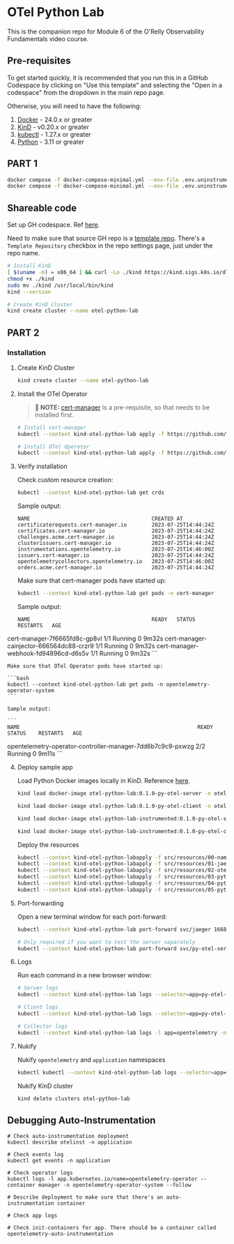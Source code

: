 # OTel Python Lab

This is the companion repo for Module 6 of the O'Relly Observability Fundamentals video course.

## Pre-requisites

To get started quickly, it is recommended that you run this in a GitHub Codespace by clicking on "Use this template" and selecting the "Open in a codespace" from the dropdown in the main repo page.

Otherwise, you will need to have the following:

1. [Docker](https://docs.docker.com/get-docker/) - 24.0.x or greater
2. [KinD](https://kind.sigs.k8s.io/docs/user/quick-start/#installing-with-a-package-manager) - v0.20.x or greater
3. [kubectl](https://kubernetes.io/docs/tasks/tools/#kubectl) - 1.27.x or greater
4. [Python](https://www.python.org/downloads/) - 3.11 or greater

## PART 1

```bash
docker compose -f docker-compose-minimal.yml --env-file .env.uninstrumented build
docker compose -f docker-compose-minimal.yml --env-file .env.uninstrumented up
```

## Shareable code

Set up GH codespace. Ref [here](https://medium.com/@armamini/kubernetes-on-github-codespaces-3851163411f3).

Need to make sure that source GH repo is a [template repo](https://docs.github.com/en/repositories/creating-and-managing-repositories/creating-a-template-repository). There's a `Template Repository` checkbox in the repo settings page, just under the repo name.



```bash
# Install KinD
[ $(uname -m) = x86_64 ] && curl -Lo ./kind https://kind.sigs.k8s.io/dl/v0.20.0/kind-linux-amd64
chmod +x ./kind
sudo mv ./kind /usr/local/bin/kind
kind --version

# Create KinD cluster
kind create cluster --name otel-python-lab
```

## PART 2

### Installation

1. Create KinD Cluster

    ```bash
    kind create cluster --name otel-python-lab
    ```

2. Install the OTel Operator

    > **🚨 NOTE:** [cert-manager](https://cert-manager.io) is a pre-requisite, so that needs to be installed first.

    ```bash
    # Install cert-manager
    kubectl --context kind-otel-python-lab apply -f https://github.com/cert-manager/cert-manager/releases/download/v1.10.0/cert-manager.yaml

    # Install OTel Operator
    kubectl --context kind-otel-python-lab apply -f https://github.com/open-telemetry/opentelemetry-operator/releases/download/v0.81.0/opentelemetry-operator.yaml
    ```

3. Verify installation

    Check custom resource creation:

    ```bash
    kubectl --context kind-otel-python-lab get crds
    ```

    Sample output:

    ```
    NAME                                       CREATED AT
    certificaterequests.cert-manager.io        2023-07-25T14:44:24Z
    certificates.cert-manager.io               2023-07-25T14:44:24Z
    challenges.acme.cert-manager.io            2023-07-25T14:44:24Z
    clusterissuers.cert-manager.io             2023-07-25T14:44:24Z
    instrumentations.opentelemetry.io          2023-07-25T14:46:00Z
    issuers.cert-manager.io                    2023-07-25T14:44:24Z
    opentelemetrycollectors.opentelemetry.io   2023-07-25T14:46:00Z
    orders.acme.cert-manager.io                2023-07-25T14:44:24Z
    ```

    Make sure that cert-manager pods have started up:

    ```bash
    kubectl --context kind-otel-python-lab get pods -n cert-manager
    ```

    Sample output:

    ```
    NAME                                       READY   STATUS    RESTARTS   AGE
cert-manager-7f6665fd8c-gp8vl              1/1     Running   0          9m32s
cert-manager-cainjector-666564dc88-crzr9   1/1     Running   0          9m32s
cert-manager-webhook-fd94896cd-d6s5v       1/1     Running   0          9m32s
    ```

    Make sure that OTel Operator pods have started up:

    ```bash
    kubectl --context kind-otel-python-lab get pods -n opentelemetry-operator-system
    ```

    Sample output:

    ```
    NAME                                                         READY   STATUS    RESTARTS   AGE
opentelemetry-operator-controller-manager-7dd6b7c9c9-pxwzg   2/2     Running   0          9m11s
    ```

4. Deploy sample app

    Load Python Docker images locally in KinD. Reference [here](https://iximiuz.com/en/posts/kubernetes-kind-load-docker-image/).

    ```bash
    kind load docker-image otel-python-lab:0.1.0-py-otel-server -n otel-python-lab

    kind load docker-image otel-python-lab:0.1.0-py-otel-client -n otel-python-lab

    kind load docker-image otel-python-lab-instrumented:0.1.0-py-otel-server -n otel-python-lab

    kind load docker-image otel-python-lab-instrumented:0.1.0-py-otel-client -n otel-python-lab

    ```

    Deploy the resources

    ```bash
    kubectl --context kind-otel-python-labapply -f src/resources/00-namespaces.yml 
    kubectl --context kind-otel-python-labapply -f src/resources/01-jaeger.yml 
    kubectl --context kind-otel-python-labapply -f src/resources/02-otel-collector.yml 
    kubectl --context kind-otel-python-labapply -f src/resources/03-python-instrumentation.yml
    kubectl --context kind-otel-python-labapply -f src/resources/04-python-client.yml
    kubectl --context kind-otel-python-labapply -f src/resources/05-python-server.yml
    ```

5. Port-forwarding

    Open a new terminal window for each port-forward:

    ```bash
    kubectl --context kind-otel-python-lab port-forward svc/jaeger 16686:16686 -n opentelemetry

    # Only required if you want to test the server separately
    kubectl --context kind-otel-python-lab port-forward svc/py-otel-server-svc 8082:8082 -n application
    ```

6. Logs

    Run each command in a new browser window:

    ```bash
    # Server logs
    kubectl --context kind-otel-python-lab logs --selector=app=py-otel-server --container py-otel-server -n application --follow

    # Client logs
    kubectl --context kind-otel-python-lab logs --selector=app=py-otel-client --container py-otel-client -n application --follow

    # Collector logs
    kubectl --context kind-otel-python-lab logs -l app=opentelemetry -n opentelemetry --follow
    ```


7. Nukify

    Nukify `opentelemetry` and `application` namespaces

    ```bash
    kubectl kubectl --context kind-otel-python-lab logs --selector=app=py-otel-server --container py-otel-server -n application --followdelete ns opentelemetry application
    ```

    Nukify KinD cluster

    ```bash
    kind delete clusters otel-python-lab
    ```

## Debugging Auto-Instrumentation

```
# Check auto-instrumentation deployment
kubectl describe otelinst -n application

# Check events log
kubectl get events -n application

# Check operator logs
kubectl logs -l app.kubernetes.io/name=opentelemetry-operator --container manager -n opentelemetry-operator-system --follow

# Describe deployment to make sure that there's an auto-instrumentation container

# Check app logs

# Check init-containers for app. There should be a container called opentelemetry-auto-instrumentation
```
